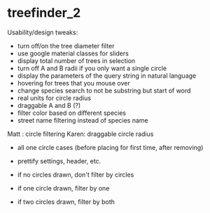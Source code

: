 # treefinder_2


Usability/design tweaks:
- turn off/on the tree diameter filter
- use google material classes for sliders
- display total number of trees in selection 
- turn off A and B radii if you only want a single circle
- display the parameters of the query string in natural language
- hovering for trees that you mouse over
- change species search to not be substring but start of word
- real units for circle radius
- draggable A and B (?)
- filter color based on different species
- street name filtering instead of species name


Matt :  circle filtering
Karen: draggable circle radius



- all one circle cases (before placing for first time, after removing)
- prettify settings, header, etc.

- if no circles drawn, don't filter by circles
- if one circle drawn, filter by one
- if two circles drawn, filter by both